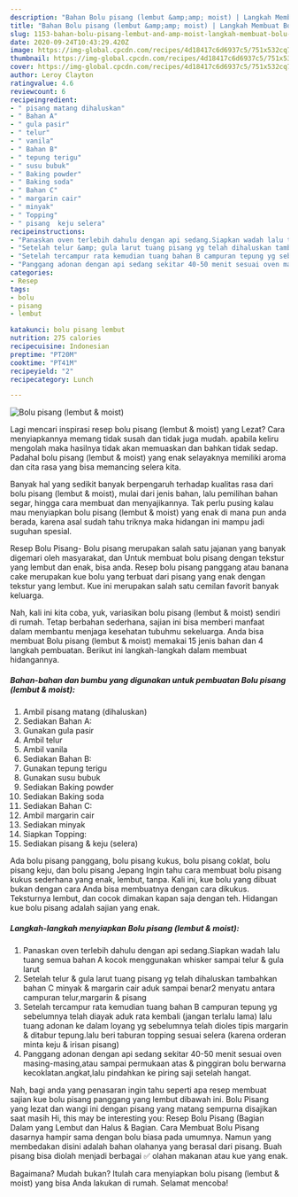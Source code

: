 ```yaml
---
description: "Bahan Bolu pisang (lembut &amp;amp; moist) | Langkah Membuat Bolu pisang (lembut &amp;amp; moist) Yang Enak dan Simpel"
title: "Bahan Bolu pisang (lembut &amp;amp; moist) | Langkah Membuat Bolu pisang (lembut &amp;amp; moist) Yang Enak dan Simpel"
slug: 1153-bahan-bolu-pisang-lembut-and-amp-moist-langkah-membuat-bolu-pisang-lembut-and-amp-moist-yang-enak-dan-simpel
date: 2020-09-24T10:43:29.420Z
image: https://img-global.cpcdn.com/recipes/4d18417c6d6937c5/751x532cq70/bolu-pisang-lembut-moist-foto-resep-utama.jpg
thumbnail: https://img-global.cpcdn.com/recipes/4d18417c6d6937c5/751x532cq70/bolu-pisang-lembut-moist-foto-resep-utama.jpg
cover: https://img-global.cpcdn.com/recipes/4d18417c6d6937c5/751x532cq70/bolu-pisang-lembut-moist-foto-resep-utama.jpg
author: Leroy Clayton
ratingvalue: 4.6
reviewcount: 6
recipeingredient:
- " pisang matang dihaluskan"
- " Bahan A"
- " gula pasir"
- " telur"
- " vanila"
- " Bahan B"
- " tepung terigu"
- " susu bubuk"
- " Baking powder"
- " Baking soda"
- " Bahan C"
- " margarin cair"
- " minyak"
- " Topping"
- " pisang  keju selera"
recipeinstructions:
- "Panaskan oven terlebih dahulu dengan api sedang.Siapkan wadah lalu tuang semua bahan A kocok menggunakan whisker sampai telur &amp; gula larut"
- "Setelah telur &amp; gula larut tuang pisang yg telah dihaluskan tambahkan bahan C minyak &amp; margarin cair aduk sampai benar2 menyatu antara campuran telur,margarin &amp; pisang"
- "Setelah tercampur rata kemudian tuang bahan B campuran tepung yg sebelumnya telah diayak aduk rata kembali (jangan terlalu lama) lalu tuang adonan ke dalam loyang yg sebelumnya telah dioles tipis margarin &amp; ditabur tepung.lalu beri taburan topping sesuai selera (karena orderan minta keju &amp; irisan pisang)"
- "Panggang adonan dengan api sedang sekitar 40-50 menit sesuai oven masing-masing,atau sampai permukaan atas &amp; pinggiran bolu berwarna kecoklatan.angkat,lalu pindahkan ke piring saji setelah hangat."
categories:
- Resep
tags:
- bolu
- pisang
- lembut

katakunci: bolu pisang lembut 
nutrition: 275 calories
recipecuisine: Indonesian
preptime: "PT20M"
cooktime: "PT41M"
recipeyield: "2"
recipecategory: Lunch

---
```



![Bolu pisang (lembut &amp; moist)](https://img-global.cpcdn.com/recipes/4d18417c6d6937c5/751x532cq70/bolu-pisang-lembut-moist-foto-resep-utama.jpg)

Lagi mencari inspirasi resep bolu pisang (lembut &amp; moist) yang Lezat? Cara menyiapkannya memang tidak susah dan tidak juga mudah. apabila keliru mengolah maka hasilnya tidak akan memuaskan dan bahkan tidak sedap. Padahal bolu pisang (lembut &amp; moist) yang enak selayaknya memiliki aroma dan cita rasa yang bisa memancing selera kita.

Banyak hal yang sedikit banyak berpengaruh terhadap kualitas rasa dari bolu pisang (lembut &amp; moist), mulai dari jenis bahan, lalu pemilihan bahan segar, hingga cara membuat dan menyajikannya. Tak perlu pusing kalau mau menyiapkan bolu pisang (lembut &amp; moist) yang enak di mana pun anda berada, karena asal sudah tahu triknya maka hidangan ini mampu jadi suguhan spesial.

Resep Bolu Pisang- Bolu pisang merupakan salah satu jajanan yang banyak digemari oleh masyarakat, dan Untuk membuat bolu pisang dengan tekstur yang lembut dan enak, bisa anda. Resep bolu pisang panggang atau banana cake merupakan kue bolu yang terbuat dari pisang yang enak dengan tekstur yang lembut. Kue ini merupakan salah satu cemilan favorit banyak keluarga.


Nah, kali ini kita coba, yuk, variasikan bolu pisang (lembut &amp; moist) sendiri di rumah. Tetap berbahan sederhana, sajian ini bisa memberi manfaat dalam membantu menjaga kesehatan tubuhmu sekeluarga. Anda bisa membuat Bolu pisang (lembut &amp; moist) memakai 15 jenis bahan dan 4 langkah pembuatan. Berikut ini langkah-langkah dalam membuat hidangannya.

<!--inarticleads1-->

##### Bahan-bahan dan bumbu yang digunakan untuk pembuatan Bolu pisang (lembut &amp; moist):

1. Ambil  pisang matang (dihaluskan)
1. Sediakan  Bahan A:
1. Gunakan  gula pasir
1. Ambil  telur
1. Ambil  vanila
1. Sediakan  Bahan B:
1. Gunakan  tepung terigu
1. Gunakan  susu bubuk
1. Sediakan  Baking powder
1. Sediakan  Baking soda
1. Sediakan  Bahan C:
1. Ambil  margarin cair
1. Sediakan  minyak
1. Siapkan  Topping:
1. Sediakan  pisang &amp; keju (selera)


Ada bolu pisang panggang, bolu pisang kukus, bolu pisang coklat, bolu pisang keju, dan bolu pisang Jepang Ingin tahu cara membuat bolu pisang kukus sederhana yang enak, lembut, tanpa. Kali ini, kue bolu yang dibuat bukan dengan cara Anda bisa membuatnya dengan cara dikukus. Teksturnya lembut, dan cocok dimakan kapan saja dengan teh. Hidangan kue bolu pisang adalah sajian yang enak. 

<!--inarticleads2-->

##### Langkah-langkah menyiapkan Bolu pisang (lembut &amp; moist):

1. Panaskan oven terlebih dahulu dengan api sedang.Siapkan wadah lalu tuang semua bahan A kocok menggunakan whisker sampai telur &amp; gula larut
1. Setelah telur &amp; gula larut tuang pisang yg telah dihaluskan tambahkan bahan C minyak &amp; margarin cair aduk sampai benar2 menyatu antara campuran telur,margarin &amp; pisang
1. Setelah tercampur rata kemudian tuang bahan B campuran tepung yg sebelumnya telah diayak aduk rata kembali (jangan terlalu lama) lalu tuang adonan ke dalam loyang yg sebelumnya telah dioles tipis margarin &amp; ditabur tepung.lalu beri taburan topping sesuai selera (karena orderan minta keju &amp; irisan pisang)
1. Panggang adonan dengan api sedang sekitar 40-50 menit sesuai oven masing-masing,atau sampai permukaan atas &amp; pinggiran bolu berwarna kecoklatan.angkat,lalu pindahkan ke piring saji setelah hangat.


Nah, bagi anda yang penasaran ingin tahu seperti apa resep membuat sajian kue bolu pisang panggang yang lembut dibawah ini. Bolu Pisang yang lezat dan wangi ini dengan pisang yang matang sempurna disajikan saat masih Hi, this may be interesting you: Resep Bolu Pisang (Bagian Dalam yang Lembut dan Halus &amp; Bagian. Cara Membuat Bolu Pisang dasarnya hampir sama dengan bolu biasa pada umumnya. Namun yang membedakan disini adalah bahan olahanya yang berasal dari pisang. Buah pisang bisa diolah menjadi berbagai ✅ olahan makanan atau kue yang enak. 

Bagaimana? Mudah bukan? Itulah cara menyiapkan bolu pisang (lembut &amp; moist) yang bisa Anda lakukan di rumah. Selamat mencoba!
